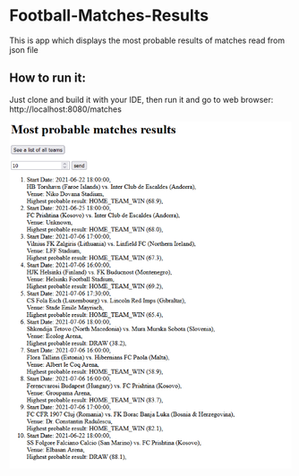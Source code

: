 # Football-Matches-Results
This is app which displays the most probable results of matches read from json file

## How to run it:
Just clone and build it with your IDE, then run it and go to web browser: http://localhost:8080/matches

![Screenshot](./football/images/Screenshot.bmp)  

